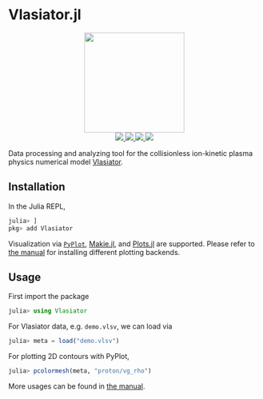 # Vlasiator.jl

<p align="center">
  <img src="docs/src/figures/logo_fancy_black.png" height="200"><br>
  <a href="https://github.com/henry2004y/Vlasiator.jl/actions">
    <img src="https://img.shields.io/github/workflow/status/henry2004y/Vlasiator.jl/CI">
  </a>
  <a href="https://codecov.io/gh/henry2004y/Vlasiator.jl">
    <img src="https://img.shields.io/codecov/c/github/henry2004y/Vlasiator.jl">
  </a>
  <a href="https://henry2004y.github.io/Vlasiator.jl/stable">
    <img src="https://img.shields.io/badge/docs-stable-blue">
  </a>
  <a href="LICENSE">
    <img src="https://img.shields.io/badge/license-MIT-blue">
  </a>
</p>

Data processing and analyzing tool for the collisionless ion-kinetic plasma physics numerical model [Vlasiator](https://github.com/fmihpc/vlasiator).

## Installation

In the Julia REPL,

```julia
julia> ]
pkg> add Vlasiator
```

Visualization via [`PyPlot`](https://github.com/JuliaPy/PyPlot.jl), [Makie.jl](https://makie.juliaplots.org/stable/), and [Plots.jl](https://docs.juliaplots.org/stable/) are supported. Please refer to [the manual](https://henry2004y.github.io/Vlasiator.jl/stable/#Getting-started) for installing different plotting backends.

## Usage

First import the package

```julia
julia> using Vlasiator
```

For Vlasiator data, e.g. `demo.vlsv`, we can load via

```julia
julia> meta = load("demo.vlsv")
```

For plotting 2D contours with PyPlot,

```julia
julia> pcolormesh(meta, "proton/vg_rho")
```

More usages can be found in [the manual](https://henry2004y.github.io/Vlasiator.jl/stable/manual/).
